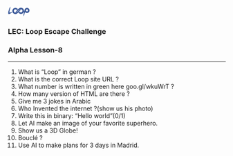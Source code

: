 <img src='../loop.png' width='10%'>

### LEC: Loop Escape Challenge
### Alpha Lesson-8
---
 1. What is “Loop” in german ?
 2. What is the correct Loop site URL ? 
 3. What number is written in green here goo.gl/wkuWrT ?
 4. How many version of HTML are there ?
 5. Give me 3 jokes in Arabic
 6. Who Invented the internet ?(show us his photo)
 7. Write this in binary: “Hello world”(0/1)
 8. Let AI make an image of your favorite superhero.
 9. Show us a 3D Globe!
10. Bouclé ?
11. Use AI to make plans for 3 days in Madrid.
